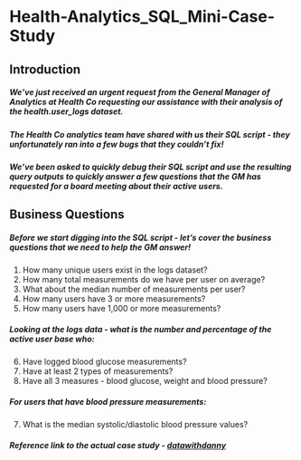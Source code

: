 # Health-Analytics_SQL_Mini-Case-Study

## Introduction

##### We’ve just received an urgent request from the General Manager of Analytics at Health Co requesting our assistance with their analysis of the **health.user_logs** dataset.

##### The Health Co analytics team have shared with us their SQL script - they unfortunately ran into a few bugs that they couldn’t fix!

##### We’ve been asked to quickly debug their SQL script and use the resulting query outputs to quickly answer a few questions that the GM has requested for a board meeting about their active users.

## Business Questions
##### Before we start digging into the SQL script - let’s cover the business questions that we need to help the GM answer!

1. How many unique users exist in the logs dataset?
2. How many total measurements do we have per user on average?
3. What about the median number of measurements per user?
4. How many users have 3 or more measurements?
5. How many users have 1,000 or more measurements?
##### Looking at the logs data - what is the number and percentage of the active user base who:

6. Have logged blood glucose measurements?
7. Have at least 2 types of measurements?
8. Have all 3 measures - blood glucose, weight and blood pressure?
##### For users that have blood pressure measurements:
7. What is the median systolic/diastolic blood pressure values?


##### Reference link to the actual case study - [datawithdanny](https://www.datawithdanny.com/)


